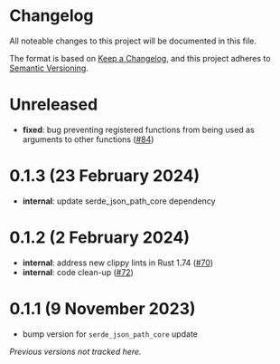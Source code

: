 # Changelog

All noteable changes to this project will be documented in this file.

The format is based on [Keep a Changelog](https://keepachangelog.com/en/1.0.0/),
and this project adheres to [Semantic Versioning](https://semver.org/spec/v2.0.0.html).

# Unreleased

- **fixed**: bug preventing registered functions from being used as arguments to other functions ([#84])

[#84]: https://github.com/hiltontj/serde_json_path/pull/84

# 0.1.3 (23 February 2024)

- **internal**: update serde_json_path_core dependency

# 0.1.2 (2 February 2024)

- **internal**: address new clippy lints in Rust 1.74 ([#70])
- **internal**: code clean-up ([#72])

[#70]: https://github.com/hiltontj/serde_json_path/pull/70
[#72]: https://github.com/hiltontj/serde_json_path/pull/72

# 0.1.1 (9 November 2023)

- bump version for `serde_json_path_core` update

_Previous versions not tracked here._

